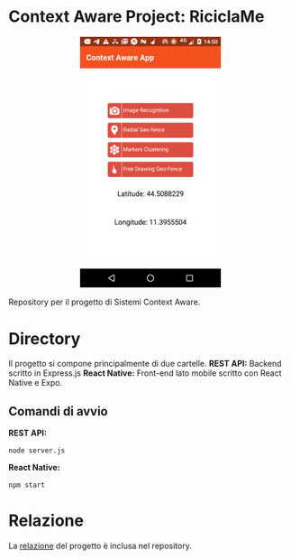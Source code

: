 # Context Aware Project: RiciclaMe
<p align="center">
<img src="https://raw.githubusercontent.com/flamel13/ContextAwareProject/master/home-screen.png" width="250">
</p>

Repository per il progetto di Sistemi Context Aware.

# Directory

Il progetto si compone principalmente di due cartelle.
**REST API:** Backend scritto in Express.js
**React Native:** Front-end lato mobile scritto con React Native e Expo.

## Comandi di avvio

**REST API:**
```
node server.js
```
**React Native:**
```
npm start
```

# Relazione

La [relazione](https://github.com/flamel13/ContextAwareProject/blob/master/Relazione_CAS_Michele_Contu.pdf) del progetto è inclusa nel repository.
